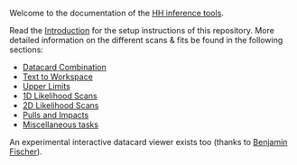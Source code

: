 Welcome to the documentation of the [HH inference tools](https://gitlab.cern.ch/hh/tools/inference).

Read the [Introduction](introduction.md) for the setup instructions of this repository.
More detailed information on the different scans & fits be found in the following sections:

- [Datacard Combination](tasks/combinedatacards.md)
- [Text to Workspace](tasks/t2w.md)
- [Upper Limits](tasks/limits.md)
- [1D Likelihood Scans](tasks/likelihood1d.md)
- [2D Likelihood Scans](tasks/likelihood2d.md)
- [Pulls and Impacts](tasks/pullsandimpacts.md)
- [Miscellaneous tasks](tasks/misc.md)

An experimental interactive datacard viewer exists too (thanks to [Benjamin Fischer](https://git.rwth-aachen.de/3pia/cms_analyses/common/-/blob/master/view_datacard.html)).
